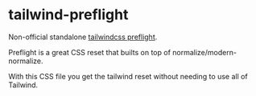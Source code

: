 # tailwind-preflight

Non-official standalone [tailwindcss preflight](https://tailwindcss.com/docs/preflight).

Preflight is a great CSS reset that builts on top of normalize/modern-normalize.

With this CSS file you get the tailwind reset without needing to use all of
Tailwind.

